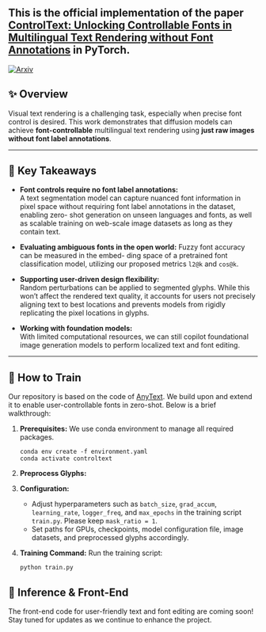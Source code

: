 ## This is the official implementation of the paper [ControlText: Unlocking Controllable Fonts in Multilingual Text Rendering without Font Annotations](https://arxiv.org/abs/2502.10999) in PyTorch.
[![Arxiv](https://img.shields.io/badge/ArXiv-Paper-B31B1B)](https://arxiv.org/abs/2502.10999)

## ✨ Overview

Visual text rendering is a challenging task, especially when precise font control is desired. This work demonstrates that diffusion models can achieve **font-controllable** multilingual text rendering using **just raw images without font label annotations**.

---

## 🚀 Key Takeaways

- **Font controls require no font label annotations:**  
  A text segmentation model can capture nuanced font information in pixel space without requiring font label annotations in the dataset, enabling zero- shot generation on unseen languages and fonts, as well as scalable training on web-scale image datasets as long as they contain text.
  
- **Evaluating ambiguous fonts in the open world:**
  Fuzzy font accuracy can be measured in the embed- ding space of a pretrained font classification model, utilizing our proposed metrics `l2@k` and `cos@k`.
  
- **Supporting user-driven design flexibility:**  
  Random perturbations can be applied to segmented glyphs. While this won’t affect the rendered text quality, it accounts for users not precisely aligning text to best locations and prevents models from rigidly replicating the pixel locations in glyphs.
  
- **Working with foundation models:**  
  With limited computational resources, we can still copilot foundational image generation models to perform localized text and font editing.

---

## 🔧 How to Train

Our repository is based on the code of [AnyText](https://github.com/tyxsspa/AnyText). We build upon and extend it to enable user-controllable fonts in zero-shot. Below is a brief walkthrough:

1. **Prerequisites:**
   We use conda environment to manage all required packages.
    ```
    conda env create -f environment.yaml
    conda activate controltext
    ```

3. **Preprocess Glyphs:**

4. **Configuration:**
   - Adjust hyperparameters such as `batch_size`, `grad_accum`, `learning_rate`, `logger_freq`, and `max_epochs` in the training script `train.py`. Please keep `mask_ratio = 1`.
   - Set paths for GPUs, checkpoints, model configuration file, image datasets, and preprocessed glyphs accordingly.

5. **Training Command:**
   Run the training script:
   ```bash
   python train.py
   ```
   
## 🔮 Inference & Front-End

The front-end code for user-friendly text and font editing are coming soon! Stay tuned for updates as we continue to enhance the project.


